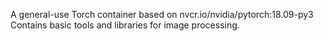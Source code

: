 A general-use Torch container based on nvcr.io/nvidia/pytorch:18.09-py3
Contains basic tools and libraries for image processing.
